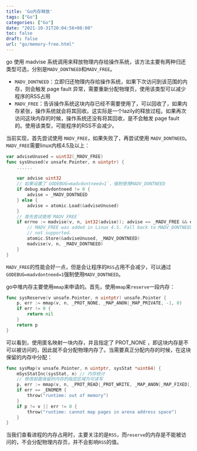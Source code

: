 ```yaml
---
title: 'Go内存释放'
tags: ["Go"]
categories: ["Go"]
date: "2021-10-31T20:04:56+08:00"
toc: false
draft: false
url: "go/memory-free.html"
---
```


go 使用 madvise 系统调用来释放物理内存给操作系统，该方法主要有两种归还类型可选，分别是`MADV_DONTNEED`和`MADV_FREE`。

<!--more-->

- `MADV_DONTNEED`：立即归还物理内存给操作系统，如果下次访问到该范围的内存，则会触发 page fault 异常，需要重新分配物理页，使用该类型可以减少程序的RSS占用
- `MADV_FREE`：告诉操作系统这块内存已经不需要使用了，可以回收了，如果内存紧张，操作系统就会将其回收。这实际是一个lazily的释放过程。如果再次访问这块内存的时候，操作系统还没有将其回收，是不会触发 page fault 的。使用该类型，可能程序的RSS不会减少。


当前实现，首先尝试使用 `MADV_FREE`，如果失败了，再尝试使用 `MADV_DONTNEED`。`MADV_FREE`需要linux内核4.5及以上：

```go
var adviseUnused = uint32(_MADV_FREE)
func sysUnused(v unsafe.Pointer, n uintptr) {
    ......
  
    var advise uint32
    // 如果设置了`GODEBUG=madvdontneed=1`，强制使用MADV_DONTNEED
    if debug.madvdontneed != 0 {
        advise = _MADV_DONTNEED
    } else {
        advise = atomic.Load(&adviseUnused)
    }
    // 首先尝试使用`MADV_FREE`
    if errno := madvise(v, n, int32(advise)); advise == _MADV_FREE && errno != 0 {
        // MADV_FREE was added in Linux 4.5. Fall back to MADV_DONTNEED if it is
        // not supported.
        atomic.Store(&adviseUnused, _MADV_DONTNEED)
        madvise(v, n, _MADV_DONTNEED)
    }
}
```



`MADV_FREE`的性能会好一点，但是会让程序的`RSS`占用不会减少，可以通过`GODEBUG=madvdontneed=1`强制使用`MADV_DONTNEED`。

go中堆内存主要使用`mmap`来申请的。首先，使用`mmap`来`reserve`一段内存：

```go
func sysReserve(v unsafe.Pointer, n uintptr) unsafe.Pointer {
	p, err := mmap(v, n, _PROT_NONE, _MAP_ANON|_MAP_PRIVATE, -1, 0)
	if err != 0 {
		return nil
	}
	return p
}
```



可以看到，使用匿名映射一块内存，并且指定了 PROT_NONE ，即这块内存是不可以被访问的，因此就不会分配物理内存了。当需要真正分配内存的时候，在这块保留的内存中分配：

```go
func sysMap(v unsafe.Pointer, n uintptr, sysStat *uint64) {
	mSysStatInc(sysStat, n) // 内存统计
	// 修改前面保留的内存的指定区域为可读写
	p, err := mmap(v, n, _PROT_READ|_PROT_WRITE, _MAP_ANON|_MAP_FIXED|_MAP_PRIVATE, -1, 0)
	if err == _ENOMEM {
		throw("runtime: out of memory")
	}
	if p != v || err != 0 {
		throw("runtime: cannot map pages in arena address space")
	}
}
```



当我们查看进程的内存占用时，主要关注的是`RSS`，而`reserve`的内存是不能被访问的，不会分配物理内存页，并不会影响`RSS`的值。
